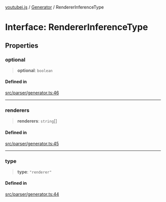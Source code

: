 [youtubei.js](../../../README.md) / [Generator](../README.md) / RendererInferenceType

# Interface: RendererInferenceType

## Properties

### optional

> **optional**: `boolean`

#### Defined in

[src/parser/generator.ts:46](https://github.com/LuanRT/YouTube.js/blob/4729016fb98e7045ee4043857be7eef780c01e35/src/parser/generator.ts#L46)

***

### renderers

> **renderers**: `string`[]

#### Defined in

[src/parser/generator.ts:45](https://github.com/LuanRT/YouTube.js/blob/4729016fb98e7045ee4043857be7eef780c01e35/src/parser/generator.ts#L45)

***

### type

> **type**: `"renderer"`

#### Defined in

[src/parser/generator.ts:44](https://github.com/LuanRT/YouTube.js/blob/4729016fb98e7045ee4043857be7eef780c01e35/src/parser/generator.ts#L44)
